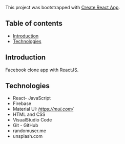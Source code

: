 This project was bootstrapped with [Create React App](https://github.com/facebook/create-react-app).

## Table of contents
* [Introduction](#Introduction)
* [Technologies](#Technologies)

## Introduction
Facebook clone app with ReactJS.
## Technologies

* React- JavaScript
* Firebase
* Material UI: *https://mui.com/*
* HTML and CSS
* VisualStudio Code
* Git - GitHub
* randomuser.me
* unsplash.com